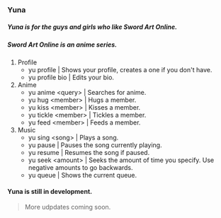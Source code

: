 ### Yuna
##### Yuna is for the guys and girls who like Sword Art Online.
##### Sword Art Online is an anime series.

1. Profile
   * yu profile | Shows your profile, creates a one if you don't have.
   * yu profile bio | Edits your bio.
2. Anime
   * yu anime \<query\> | Searches for anime.
   * yu hug \<member\> | Hugs a member.
   * yu kiss \<member\> | Kisses a member.
   * yu tickle \<member\> | Tickles a member.
   * yu feed \<member\> | Feeds a member.
3. Music
   * yu sing \<song\> | Plays a song.
   * yu pause | Pauses the song currently playing.
   * yu resume | Resumes the song if paused.
   * yu seek \<amount\> | Seeks the amount of time you specify. Use negative amounts to go backwards.
   * yu queue | Shows the current queue.
   
#### Yuna is still in development.
> More udpdates coming soon.